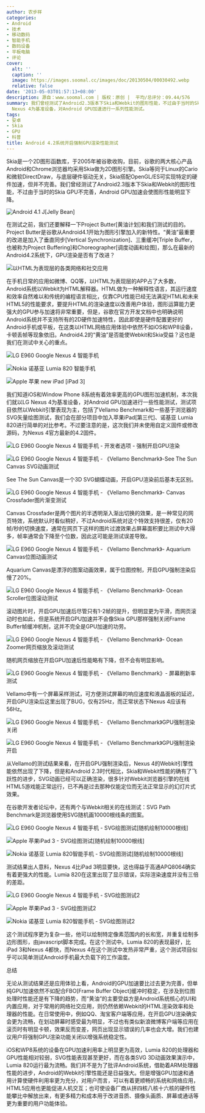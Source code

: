 ```yaml
---
author: 农步祥
categories:
- Android
- 技术
- 移动数码
- 智能手机
- 数码设备
- 平板电脑
- 评论
cover:
  alt: ''
  caption: ''
  image: https://images.soomal.cc/images/doc/20130504/00030492.webp
  relative: false
date: '2013-05-03T01:57:13+08:00'
description: 源自：www.soomal.com | 版权：原创 |  平均/总评分：09.44/576
summary: 我们曾经测试了Android2.3版本下Skia和Webkit的图形性能，不过由于当时的Skia GPU不完善，Android GPU加速会使图形性能明显下降。那么在最新的Android4.2系统下，GPU渲染是否有了改进？“黄油”是否能使Webkit和Skia受益？我们以LG
  Nexus 4为基准设备，对Android GPU加速进行一系列性能测试。
tags:
- 安卓
- Skia
- GPU
- 科普
title: Android 4.2系统开启强制GPU渲染性能测试
---
```


Skia是一个2D图形函数库，于2005年被谷歌收购，目前，谷歌的两大核心产品Android和Chrome浏览器均采用Skia做为2D图形引擎。Skia等同于Linux的Cario和微软DirectDraw，与底层硬件驱动无关，Skia搭配OpenGL/ES可实现特定的硬件加速，但并不完善。我们曾经测试了Android2.3版本下Skia和Webkit的图形性能，不过由于当时的Skia GPU不完善，Android GPU加速会使图形性能明显下降。



![Android 4.1 J[Jelly Bean]](https://images.soomal.cc/images/doc/20120630/00020730.webp)



在测试之前，我们还要解释一下Project Butter[黄油计划]和我们测试的目的。Project Butter是谷歌从Android4.1开始为图形引擎加入的新特性。“黄油”最重要的改进是加入了垂直同步[Vertical Synchronization]、三重缓冲[Triple Buffer，也被称为Project Buffering]和Choreographer[调度动画和绘图]，那么在最新的Android4.2系统下，GPU渲染是否有了改进？



![以HTML为表现层的各类网络和社交应用](https://images.soomal.cc/images/doc/20130503/00030471.webp)



在手机日常的应用如微博、QQ等，以HTML为表现层的APP占了大多数，Android系统以Webkit为HTML解释器。HTML做为一种解释性语言，其运行速度和效率自然难以和传统的编程语言相比，仅靠CPU性能已经无法满足HTML和未来HTML5的性能要求，要提升HTML的渲染速度以改善用户体验，图形运算能力更强大的GPU参与加速将非常重要，但是，谷歌在官方开发文档中也明确说明Android系统并不支持所有的2D硬件加速特性，因此即使是硬件配置更好的Android手机或平板，在这类以HTML网络应用体验中依然不如iOS和WP8设备，卡顿丢帧等现象依旧。Android4.2的“黄油”是否能使Webkit和Skia受益？这也是我们在测试中关心的重点。



![LG E960 Google Nexus 4 智能手机](https://images.soomal.cc/images/doc/20130321/00028794.webp)



![Nokia 诺基亚 Lumia 820 智能手机](https://images.soomal.cc/images/doc/20121231/00026221_01.webp)



![Apple 苹果 new iPad [iPad 3]](https://images.soomal.cc/images/doc/20120320/00017896_01.webp)



我们知道iOS和Window Phone 8系统有着效率更高的GPU图形加速机制，本次我们就以LG Nexus 4为基准设备，对Android GPU加速进行一些性能测试，测试项目依然以Webkit引擎表现为主，包括了Vellamo Benchmark和一些基于浏览器的SVG矢量绘图测试，我们会在部分项目中加入苹果iPad[第三代]、诺基亚 Lumia 820进行简单的对比参考。不过要注意的是，这次我们并未使用自定义固件或修改源码，为Nexus 4官方最新的4.2固件。



![LG E960 Google Nexus 4 智能手机 - 开发者选项 - 强制开启GPU渲染](https://images.soomal.cc/images/doc/20130407/00029318.webp)



![LG E960 Google Nexus 4 智能手机 - 《Vellamo Benchmark》-See The Sun Canvas SVG动画测试](https://images.soomal.cc/images/doc/20130503/00030465.webp)



See The Sun Canvas是一个3D SVG蝴蝶动画，开启GPU渲染前后基本无区别。







![LG E960 Google Nexus 4 智能手机 - 《Vellamo Benchmark》- Canvas Crossfader图片渐变测试](https://images.soomal.cc/images/doc/20130503/00030466.webp)



Canvas Crossfader是两个图片的半透明渐入渐出切换的效果，是一种常见的网页特效，系统默认时看似稍好，不过Android系统对这个特效支持很差，仅有20帧/秒的切换速度，通常在网页下这样的图片过渡效果占屏幕面积要比测试中大得多，帧率通常会下降至个位数，因此这可能是测试误差导致。







![LG E960 Google Nexus 4 智能手机 - 《Vellamo Benchmark》- Aquarium Canvas位图动画测试](https://images.soomal.cc/images/doc/20130503/00030467.webp)



Aquarium Canvas是漂浮的图案动画效果，属于位图控制，开启GPU强制渲染后慢了20%。







![LG E960 Google Nexus 4 智能手机 - 《Vellamo Benchmark》- Ocean Scroller位图滚动测试](https://images.soomal.cc/images/doc/20130503/00030468.webp)



滚动图片时，开启GPU加速后尽管只有1-2帧的提升，但明显更为平滑，而网页滚动时也如此，但是系统开启GPU加速并不会像Skia GPU那样强制关闭Frame Buffer帧缓冲机制，这并不完全是GPU加速的功劳。







![LG E960 Google Nexus 4 智能手机 - 《Vellamo Benchmark》- Ocean Zoomer网页缩放及滚动测试](https://images.soomal.cc/images/doc/20130503/00030469.webp)



随机网页缩放在开启GPU加速后性能略有下降，但不会有明显影响。







![LG E960 Google Nexus 4 智能手机 - 《Vellamo Benchmark》- 屏幕刷新率测试](https://images.soomal.cc/images/doc/20130503/00030470.webp)



Vellamo中有一个屏幕采样测试，可方便测试屏幕的响应速度和液晶面板的延迟，开启GPU渲染后这里出现了BUG，仅有25Hz，而正常状态下Nexus 4应该有56Hz。



![LG E960 Google Nexus 4 智能手机 - 《Vellamo Benchmark》GPU强制渲染关闭](https://images.soomal.cc/images/doc/20130503/00030472_01.webp)



![LG E960 Google Nexus 4 智能手机 - 《Vellamo Benchmark》GPU强制渲染开启](https://images.soomal.cc/images/doc/20130503/00030473_01.webp)



从Vellamo的测试结果来看，在开启GPU强制渲染后，Nexus 4的Webkit引擎性能依然出现了下降，但是和Android 2.3时代相比，Skia和Webkit性能的确有了飞跃性的进步，SVG动画已经可以正确渲染，很多针对Webkit浏览器引擎的在线HTML5游戏能正常运行，已不再是过去那种仅能定位而无法正常显示的幻灯片式效果。







在谷歌开发者论坛中，还有两个与Webkit相关的在线测试：SVG Path Benchmark是浏览器使用SVG随机画10000根线条的图案。







![LG E960 Google Nexus 4 智能手机 - SVG绘图测试[随机绘制10000根线]](https://images.soomal.cc/images/doc/20130503/00030474.webp)



![Apple 苹果iPad 3 - SVG绘图测试[随机绘制10000根线]](https://images.soomal.cc/images/doc/20130503/00030475_01.webp)



![Nokia 诺基亚 Lumia 820智能手机 - SVG绘图测试[随机绘制10000根线]](https://images.soomal.cc/images/doc/20130503/00030476_01.webp)



测试结果出人意料，Nexus 4比iPad 3明显要快，这也得益于高通APQ8064确实有着更强大的性能。Lumia 820在这里出现了显示错误，实际渲染速度并没有三倍的差距。







![LG E960 Google Nexus 4 智能手机 - SVG绘图测试2](https://images.soomal.cc/images/doc/20130503/00030477.webp)



![Apple 苹果iPad 3 - SVG绘图测试2](https://images.soomal.cc/images/doc/20130503/00030478_01.webp)



![Nokia 诺基亚 Lumia 820智能手机 - SVG绘图测试2](https://images.soomal.cc/images/doc/20130503/00030479_01.webp)



这个测试程序更为复杂一些，他可以绘制特定像素范围内的长和宽，并重复绘制多边形图形，由javascript脚本完成。在这个测试中。Lumia 820的表现最好，比iPad 3和Nexus 4都快，而Nexus 4在这个测试中发热非常严重，这个测试项目似乎可以简单测试Android手机最大负载下的工作温度。







总结



无论从测试结果还是应用体验上看，Android的GPU加速要比过去更为完善，但单纯GPU加速依然不如配合FBO[Frame Buffer Object]缓冲时稳定，在涉及到位图处理时性能还是有下降的趋势，而“黄油”的主要受益方是Android系统核心的UI和内置应用，对于常用的网络社交应用，则仍然依赖Webkit的HTML渲染效率和处理器的性能。在日常使用中，例如QQ、淘宝客户端等应用，在开启GPU渲染确实会更为流畅，在划动屏幕时感受最为明显，不过也有类似新浪微博客户端等应用在滚页时有明显卡顿，效果反而变差，网页出现显示错误的几率也会大增。我们也建议用户将强制GPU渲染功能关闭以增强系统稳定性。



iOS和WP8系统的设备在GPU加速利用率上明显更为高效，Lumia 820的处理器和GPU性能相对较弱，SVG性能表现甚至更好，而在各类SVG 3D动画效果演示中，Lumia 820运行最为流畅。我们并不是为了批评Android系统，借助着ARM处理器性能的进步，Android的Webkit引擎性能还是日益强大。但是增强GPU加速和通用计算使硬件利用率更为充分，对用户而言，可以有着更顺畅的系统和网络应用，HTML5应用也更能促进人机交互；也可使设备厂商从拼四核八核十六核的硬件性能攀比中解放出来，有更多精力和成本用于改进音质、摄像头画质、屏幕或通话等更为重要的用户功能体验。